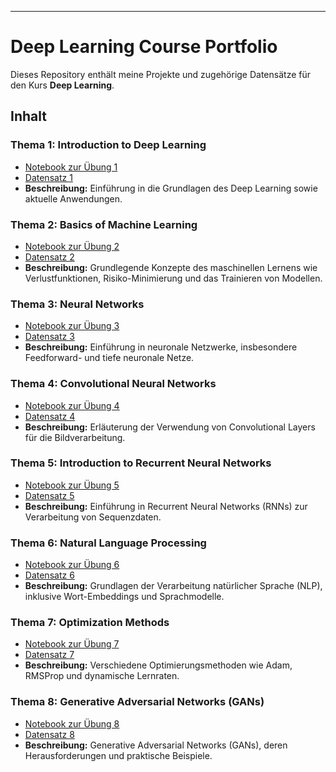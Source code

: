 
---

# Deep Learning Course Portfolio
Dieses Repository enthält meine Projekte und zugehörige Datensätze für den Kurs **Deep Learning**.

## Inhalt

### Thema 1: Introduction to Deep Learning
- [Notebook zur Übung 1](Übung%201%20Introduction%20to%20Deep%20Learning/IntroDL.ipynb)
- [Datensatz 1](Übung%201%20Introduction%20to%20Deep%20Learning/data.csv)
- **Beschreibung:** Einführung in die Grundlagen des Deep Learning sowie aktuelle Anwendungen.

### Thema 2: Basics of Machine Learning
- [Notebook zur Übung 2](Übung%202%20Basics%20of%20Machine%20Learning/BasicsML.ipynb)
- [Datensatz 2](Übung%202%20Basics%20of%20Machine%20Learning/data.csv)
- **Beschreibung:** Grundlegende Konzepte des maschinellen Lernens wie Verlustfunktionen, Risiko-Minimierung und das Trainieren von Modellen.

### Thema 3: Neural Networks
- [Notebook zur Übung 3](Übung%203%20Neural%20Networks/NeuralNetworks.ipynb)
- [Datensatz 3](Übung%203%20Neural%20Networks/data.csv)
- **Beschreibung:** Einführung in neuronale Netzwerke, insbesondere Feedforward- und tiefe neuronale Netze.

### Thema 4: Convolutional Neural Networks
- [Notebook zur Übung 4](Übung%204%20Convolutional%20Neural%20Networks/CNN.ipynb)
- [Datensatz 4](Übung%204%20Convolutional%20Neural%20Networks/images.zip)
- **Beschreibung:** Erläuterung der Verwendung von Convolutional Layers für die Bildverarbeitung.

### Thema 5: Introduction to Recurrent Neural Networks
- [Notebook zur Übung 5](Übung%205%20Recurrent%20Neural%20Networks/RNN.ipynb)
- [Datensatz 5](Übung%205%20Recurrent%20Neural%20Networks/sequence_data.csv)
- **Beschreibung:** Einführung in Recurrent Neural Networks (RNNs) zur Verarbeitung von Sequenzdaten.

### Thema 6: Natural Language Processing
- [Notebook zur Übung 6](Übung%206%20Natural%20Language%20Processing/NLP.ipynb)
- [Datensatz 6](Übung%206%20Natural%20Language%20Processing/text_data.csv)
- **Beschreibung:** Grundlagen der Verarbeitung natürlicher Sprache (NLP), inklusive Wort-Embeddings und Sprachmodelle.

### Thema 7: Optimization Methods
- [Notebook zur Übung 7](Übung%207%20Optimization%20Methods/Optimization.ipynb)
- [Datensatz 7](Übung%207%20Optimization%20Methods/optim_data.csv)
- **Beschreibung:** Verschiedene Optimierungsmethoden wie Adam, RMSProp und dynamische Lernraten.

### Thema 8: Generative Adversarial Networks (GANs)
- [Notebook zur Übung 8](Übung%208%20Generative%20Adversarial%20Networks/GANs.ipynb)
- [Datensatz 8](Übung%208%20Generative%20Adversarial%20Networks/gan_data.csv)
- **Beschreibung:** Generative Adversarial Networks (GANs), deren Herausforderungen und praktische Beispiele.
